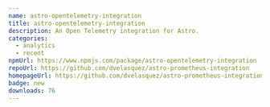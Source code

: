 ```yaml
---
name: astro-opentelemetry-integration
title: astro-opentelemetry-integration
description: An Open Telemetry integration for Astro.
categories:
  - analytics
  - recent
npmUrl: https://www.npmjs.com/package/astro-opentelemetry-integration
repoUrl: https://github.com/dvelasquez/astro-prometheus-integration
homepageUrl: https://github.com/dvelasquez/astro-prometheus-integration/tree/main/packages/astro-opentelemetry-integration#readme
badge: new
downloads: 76
---
```

